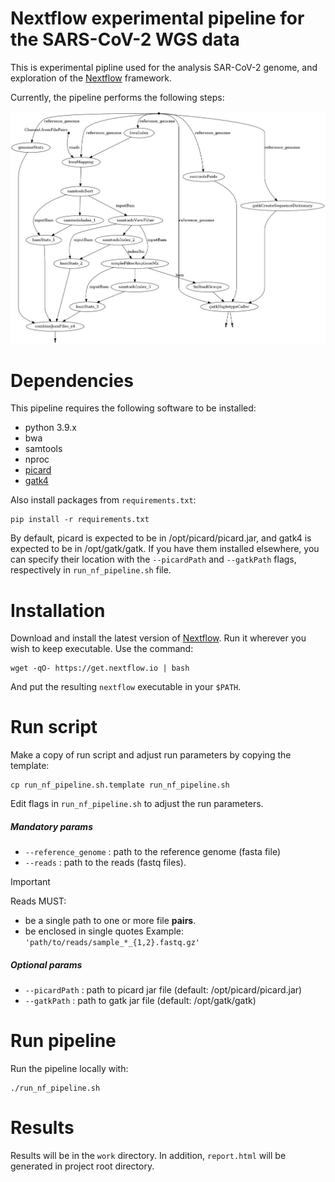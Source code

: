 # Nextflow experimental pipeline for the SARS-CoV-2 WGS data

This is experimental pipline used for the analysis SAR-CoV-2 genome, and exploration of the [Nextflow](https://www.nextflow.io/docs/latest/index.html) framework.

Currently, the pipeline performs the following steps:

![flowchart](flowchart.png "overview of the pipeline")

# Dependencies

This pipeline requires the following software to be installed:

- python 3.9.x
- bwa
- samtools
- nproc
- [picard](https://broadinstitute.github.io/picard/)
- [gatk4](https://gatk.broadinstitute.org/hc/en-us)

Also install packages from `requirements.txt`:

    pip install -r requirements.txt

By default, picard is expected to be in /opt/picard/picard.jar, and gatk4 is expected to be in /opt/gatk/gatk. If you have them installed elsewhere, you can specify their location with the `--picardPath` and `--gatkPath` flags, respectively in `run_nf_pipeline.sh` file.

# Installation

Download and install the latest version of [Nextflow](https://www.nextflow.io/). Run it wherever you wish to keep executable. Use the command: 

    wget -qO- https://get.nextflow.io | bash

And put the resulting `nextflow` executable in your `$PATH`.

# Run script

Make a copy of run script and adjust run parameters by copying the template:

    cp run_nf_pipeline.sh.template run_nf_pipeline.sh

Edit flags in `run_nf_pipeline.sh` to adjust the run parameters.

##### Mandatory params
- `--reference_genome` : path to the reference genome (fasta file)
- `--reads` : path to the reads (fastq files).
 
> [!IMPORTANT]
> Reads MUST:
>  - be a single path to one or more file **pairs**.
>  - be enclosed in single quotes
> Example:  `'path/to/reads/sample_*_{1,2}.fastq.gz'`


##### Optional params
- `--picardPath` : path to picard jar file (default: /opt/picard/picard.jar)
- `--gatkPath` : path to gatk jar file (default: /opt/gatk/gatk)

# Run pipeline

Run the pipeline locally with:

    ./run_nf_pipeline.sh

# Results

Results will be in the `work` directory.
In addition, `report.html` will be generated in project root directory.
